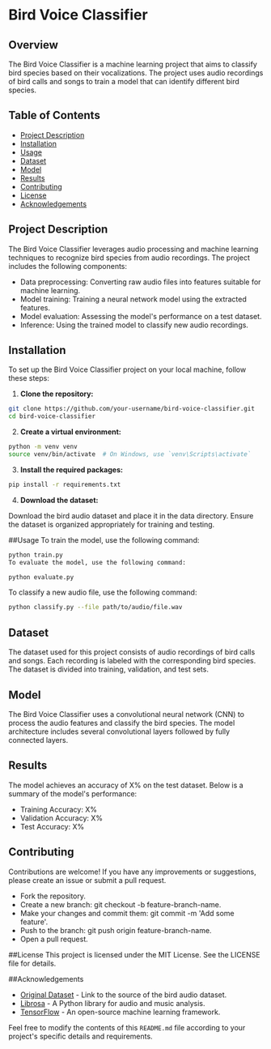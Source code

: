 # Bird Voice Classifier

## Overview

The Bird Voice Classifier is a machine learning project that aims to classify bird species based on their vocalizations. The project uses audio recordings of bird calls and songs to train a model that can identify different bird species.

## Table of Contents

- [Project Description](#project-description)
- [Installation](#installation)
- [Usage](#usage)
- [Dataset](#dataset)
- [Model](#model)
- [Results](#results)
- [Contributing](#contributing)
- [License](#license)
- [Acknowledgements](#acknowledgements)

## Project Description

The Bird Voice Classifier leverages audio processing and machine learning techniques to recognize bird species from audio recordings. The project includes the following components:

- Data preprocessing: Converting raw audio files into features suitable for machine learning.
- Model training: Training a neural network model using the extracted features.
- Model evaluation: Assessing the model's performance on a test dataset.
- Inference: Using the trained model to classify new audio recordings.

## Installation

To set up the Bird Voice Classifier project on your local machine, follow these steps:

1. **Clone the repository:**
```bash
git clone https://github.com/your-username/bird-voice-classifier.git
cd bird-voice-classifier
```
2. **Create a virtual environment:**

```bash
python -m venv venv
source venv/bin/activate  # On Windows, use `venv\Scripts\activate`
```

3. **Install the required packages:**

```bash
pip install -r requirements.txt
```

4. **Download the dataset:**

Download the bird audio dataset and place it in the data directory. Ensure the dataset is organized appropriately for training and testing.

##Usage
To train the model, use the following command:

```bash
python train.py
To evaluate the model, use the following command:
```
```bash
python evaluate.py
```
To classify a new audio file, use the following command:

```bash
python classify.py --file path/to/audio/file.wav
```
## Dataset
The dataset used for this project consists of audio recordings of bird calls and songs. Each recording is labeled with the corresponding bird species. The dataset is divided into training, validation, and test sets.

## Model
The Bird Voice Classifier uses a convolutional neural network (CNN) to process the audio features and classify the bird species. The model architecture includes several convolutional layers followed by fully connected layers.

## Results
The model achieves an accuracy of X% on the test dataset. Below is a summary of the model's performance:

- Training Accuracy: X%
- Validation Accuracy: X%
- Test Accuracy: X%

## Contributing
Contributions are welcome! If you have any improvements or suggestions, please create an issue or submit a pull request.

- Fork the repository.
- Create a new branch: git checkout -b feature-branch-name.
- Make your changes and commit them: git commit -m 'Add some feature'.
- Push to the branch: git push origin feature-branch-name.
- Open a pull request.

##License
This project is licensed under the MIT License. See the LICENSE file for details.

##Acknowledgements
- [Original Dataset](https://www.kaggle.com/datasets/soumendraprasad/sound-of-114-species-of-birds-till-2022 "Original Dataset") - Link to the source of the bird audio dataset.
- [Librosa](http://librosa.org "Librosa") - A Python library for audio and music analysis.
- [TensorFlow](http://tensorflow.org "TensorFlow") - An open-source machine learning framework.


Feel free to modify the contents of this `README.md` file according to your project's specific details and requirements.


